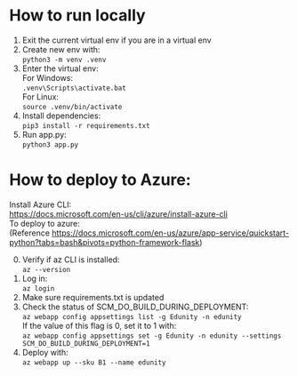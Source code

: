 # How to run locally  
1. Exit the current virtual env if you are in a virtual env
2. Create new env with:  
```python3 -m venv .venv```
3. Enter the virtual env:  
For Windows:  
```.venv\Scripts\activate.bat```  
For Linux:  
```source .venv/bin/activate```  
3. Install dependencies:  
```pip3 install -r requirements.txt```
4. Run app.py:  
```python3 app.py```  

# How to deploy to Azure:  
Install Azure CLI:  
https://docs.microsoft.com/en-us/cli/azure/install-azure-cli  
To deploy to azure:  
(Reference https://docs.microsoft.com/en-us/azure/app-service/quickstart-python?tabs=bash&pivots=python-framework-flask)

0. Verify if az CLI is installed:  
```az --version```
1. Log in:  
```az login```
2. Make sure requirements.txt is updated
3. Check the status of SCM_DO_BUILD_DURING_DEPLOYMENT:  
```az webapp config appsettings list -g Edunity -n edunity```  
If the value of this flag is 0, set it to 1 with:  
```az webapp config appsettings set -g Edunity -n edunity --settings SCM_DO_BUILD_DURING_DEPLOYMENT=1```  
4. Deploy with:  
```az webapp up --sku B1 --name edunity```

